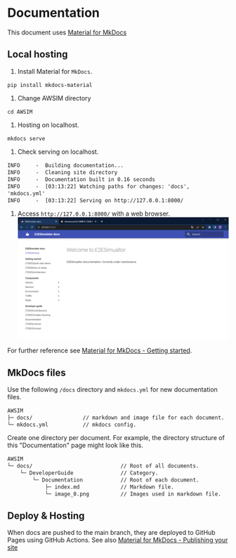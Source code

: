 # Documentation

This document uses [Material for MkDocs](https://squidfunk.github.io/mkdocs-material/)

## Local hosting

1. Install Material for `MkDocs`.
```_ {.yml no-copy}
pip install mkdocs-material
```
1. Change AWSIM directory
```
cd AWSIM
```
1. Hosting on localhost.
```
mkdocs serve
```

1. Check serving on localhost.
```_ {.yml .no-copy}
INFO     -  Building documentation...
INFO     -  Cleaning site directory
INFO     -  Documentation built in 0.16 seconds
INFO     -  [03:13:22] Watching paths for changes: 'docs', 'mkdocs.yml'
INFO     -  [03:13:22] Serving on http://127.0.0.1:8000/
```

1. Access `http://127.0.0.1:8000/` with a web browser.
<a href="image_0.png" data-lightbox="image_0" data-title="image_0" data-alt="image_0"><img src="image_0.png"></a>

For further reference see [Material for MkDocs - Getting started](https://squidfunk.github.io/mkdocs-material/getting-started/).

## MkDocs files
Use the following `/docs` directory and `mkdocs.yml` for new documentation files.
```_ {.yml .no-copy}
AWSIM
├─ docs/                // markdown and image file for each document.
└─ mkdocs.yml           // mkdocs config.
```
Create one directory per document. For example, the directory structure of this "Documentation" page might look like this.
```_ {.yml .no-copy}
AWSIM
└─ docs/                            // Root of all documents.
    └─ DeveloperGuide               // Category.
        └─ Documentation            // Root of each document.
            ├─ index.md             // Markdown file.
            └─ image_0.png          // Images used in markdown file.
```

## Deploy & Hosting
When docs are pushed to the main branch, they are deployed to GitHub Pages using GitHub Actions. See also [Material for MkDocs - Publishing your site](https://squidfunk.github.io/mkdocs-material/publishing-your-site/)